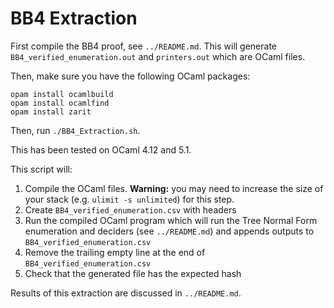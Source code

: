 # BB4 Extraction

First compile the BB4 proof, see `../README.md`. This will generate `BB4_verified_enumeration.out` and `printers.out` which are OCaml files.

Then, make sure you have the following OCaml packages:

```
opam install ocamlbuild
opam install ocamlfind
opam install zarit
```

Then, run `./BB4_Extraction.sh`.

This has been tested on OCaml 4.12 and 5.1.

This script will:

1. Compile the OCaml files. **Warning:** you may need to increase the size of your stack (e.g. `ulimit -s unlimited`) for this step.
2. Create `BB4_verified_enumeration.csv` with headers
3. Run the compiled OCaml program which will run the Tree Normal Form enumeration and deciders (see `../README.md`) and appends outputs to `BB4_verified_enumeration.csv`
4. Remove the trailing empty line at the end of `BB4_verified_enumeration.csv`
5. Check that the generated file has the expected hash

Results of this extraction are discussed in `../README.md`.